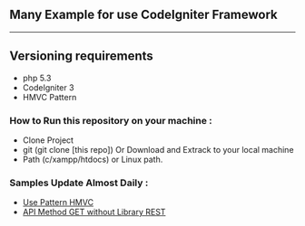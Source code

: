 ## Many Example for use CodeIgniter Framework
------------------------------------------------------------------------------------------------

## Versioning requirements
  - php 5.3
  - CodeIgniter 3
  - HMVC Pattern

### How to Run this repository on your machine :
  - Clone Project
  - git (git clone [this repo]) Or Download and Extrack to your local machine
  - Path (c/xampp/htdocs) or Linux path.

### Samples Update Almost Daily :
  - [Use Pattern HMVC ](https://github.com/Ekhel/codeigniter-practical/tree/master/application/modules)
  - [API Method GET without Library REST](https://github.com/Ekhel/codeigniter-practical/tree/master/application/modules/api)
